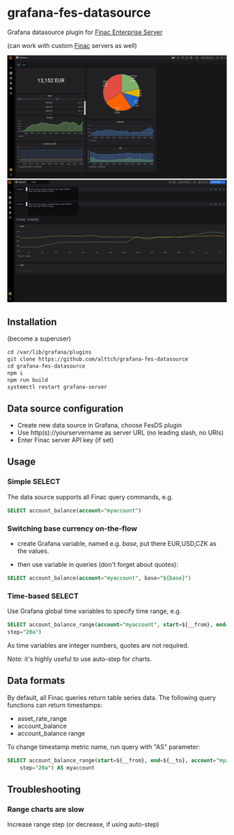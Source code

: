 # grafana-fes-datasource

Grafana datasource plugin for [Finac Enterprise
Server](https://www.altertech.com/products/fes/)

(can work with custom [Finac](https://github.com/alttch/finac) servers as well)

![Dashboard](https://raw.githubusercontent.com/alttch/grafana-fes-datasource/master/screenshots/1.png "Dashboard")
![Explore](https://raw.githubusercontent.com/alttch/grafana-fes-datasource/master/screenshots/2.png "Expore")

## Installation

(become a superuser)

```shell
cd /var/lib/grafana/plugins
git clone https://github.com/alttch/grafana-fes-datasource
cd grafana-fes-datasource
npm i
npm run build
systemctl restart grafana-server
```

## Data source configuration

* Create new data source in Grafana, choose FesDS plugin
* Use http(s)://yourservername as server URL (no leading slash, no URIs)
* Enter Finac server API key (if set)

## Usage

### Simple SELECT

The data source supports all Finac query commands, e.g.

```sql
SELECT account_balance(account="myaccount")
```

### Switching base currency on-the-flow

* create Grafana variable, named e.g. *base*, put there EUR,USD,CZK as the
  values.

* then use variable in queries (don't forget about quotes):

```sql
SELECT account_balance(account="myaccount", base="${base}")
```

### Time-based SELECT

Use Grafana global time variables to specify time range, e.g.

```sql
SELECT account_balance_range(account="myaccount", start=${__from}, end=${__to},
step="20a")
```

As time variables are integer numbers, quotes are not required.

Note: it's highly useful to use auto-step for charts.

## Data formats

By default, all Finac queries return table series data. The following query
functions can return timestamps:

* asset_rate_range
* account_balance
* account_balance range

To change timestamp metric name, run query with "AS" parameter:

```sql
SELECT account_balance_range(start=${__from}, end=${__to}, account="myaccount",
    step="20a") AS myaccount
```

## Troubleshooting

### Range charts are slow

Increase range step (or decrease, if using auto-step)
